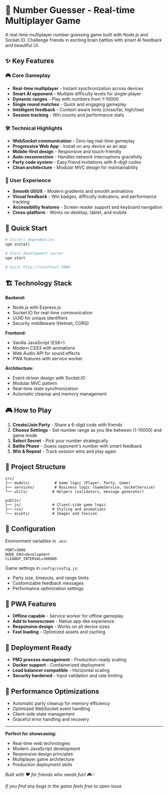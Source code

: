 # 🎯 Number Guesser - Real-time Multiplayer Game

A real-time multiplayer number guessing game built with Node.js and Socket.IO. Challenge friends in exciting brain battles with smart AI feedback and beautiful UI.

## ✨ Key Features

### 🎮 Core Gameplay
- **Real-time multiplayer** - Instant synchronization across devices
- **Smart AI opponent** - Multiple difficulty levels for single-player
- **Dynamic ranges** - Play with numbers from 1-10000
- **Single round matches** - Quick and engaging gameplay
- **Intelligent feedback** - Context-aware hints (close/far, high/low)
- **Session tracking** - Win counts and performance stats

### 🛠️ Technical Highlights
- **WebSocket communication** - Zero-lag real-time gameplay
- **Progressive Web App** - Install on any device as an app
- **Mobile-first design** - Responsive and touch-friendly
- **Auto-reconnection** - Handles network interruptions gracefully  
- **Party code system** - Easy friend invitations with 6-digit codes
- **Clean architecture** - Modular MVC design for maintainability

### 🎨 User Experience
- **Smooth UI/UX** - Modern gradients and smooth animations
- **Visual feedback** - Win badges, difficulty indicators, and performance tracking
- **Accessibility features** - Screen reader support and keyboard navigation
- **Cross-platform** - Works on desktop, tablet, and mobile

## 🚀 Quick Start

```bash
# Install dependencies
npm install

# Start development server
npm start

# Visit http://localhost:3000
```

## 🏗️ Technology Stack

**Backend:**
- Node.js with Express.js
- Socket.IO for real-time communication
- UUID for unique identifiers
- Security middleware (Helmet, CORS)

**Frontend:**
- Vanilla JavaScript (ES6+)
- Modern CSS3 with animations
- Web Audio API for sound effects
- PWA features with service worker

**Architecture:**
- Event-driven design with Socket.IO
- Modular MVC pattern
- Real-time state synchronization
- Automatic cleanup and memory management

## 🎮 How to Play

1. **Create/Join Party** - Share a 6-digit code with friends
2. **Choose Settings** - Set number range as you like between (1-10000) and game mode
3. **Select Secret** - Pick your number strategically  
4. **Battle Phase** - Guess opponent's number with smart feedback
5. **Win & Repeat** - Track session wins and play again

## 📁 Project Structure

```
src/
├── models/           # Game logic (Player, Party, Game)
├── services/         # Business logic (GameService, SocketService)
└── utils/           # Helpers (validators, message generator)

public/
├── js/              # Client-side game logic
├── css/             # Styling and animations  
└── assets/          # Images and favicon
```

## 🔧 Configuration

Environment variables in `.env`:
```env
PORT=3000
NODE_ENV=development
CLEANUP_INTERVAL=300000
```

Game settings in `config/config.js`:
- Party size, timeouts, and range limits
- Customizable feedback messages
- Performance optimization settings

## 📱 PWA Features

- **Offline capable** - Service worker for offline gameplay
- **Add to homescreen** - Native app-like experience
- **Responsive design** - Works on all device sizes
- **Fast loading** - Optimized assets and caching

## 🚀 Deployment Ready

- **PM2 process management** - Production-ready scaling
- **Docker support** - Containerized deployment
- **Load balancer compatible** - Horizontal scaling
- **Security hardened** - Input validation and rate limiting

## 🎯 Performance Optimizations

- Automatic party cleanup for memory efficiency
- Optimized WebSocket event handling  
- Client-side state management
- Graceful error handling and recovery

---

**Perfect for showcasing:**
- Real-time web technologies
- Modern JavaScript development
- Responsive design principles  
- Multiplayer game architecture
- Production deployment skills

*Built with ❤️ for friends who needs fun!* 🎮✨

*If you find any bugs in the game feels free to open issue*